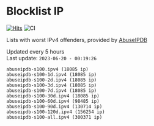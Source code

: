 # Blocklist IP

[![Hits](https://hits.seeyoufarm.com/api/count/incr/badge.svg?url=https%3A%2F%2Fgithub.com%2Fborestad%2Fblocklist-ip%2F&count_bg=%2379C83D&title_bg=%23555555&icon=&icon_color=%23E7E7E7&title=hits&edge_flat=false)](https://hits.seeyoufarm.com)  ![CI](https://img.shields.io/github/workflow/status/borestad/blocklist-ip/CI?style=flat-square)

Lists with worst IPv4 offenders, provided by [AbuseIPDB](https://www.abuseipdb.com/)

<!-- FOOTER-PLACEHOLDER -->
Updated every 5 hours<br>
Last update: `2023-06-20 - 00:19:26`
```
abuseipdb-s100.ipv4 (18085 ip)
abuseipdb-s100-1d.ipv4 (18085 ip)
abuseipdb-s100-2d.ipv4 (18085 ip)
abuseipdb-s100-3d.ipv4 (18085 ip)
abuseipdb-s100-7d.ipv4 (18085 ip)
abuseipdb-s100-30d.ipv4 (18085 ip)
abuseipdb-s100-60d.ipv4 (98485 ip)
abuseipdb-s100-90d.ipv4 (130714 ip)
abuseipdb-s100-120d.ipv4 (156254 ip)
abuseipdb-s100-all.ipv4 (300371 ip)
```
